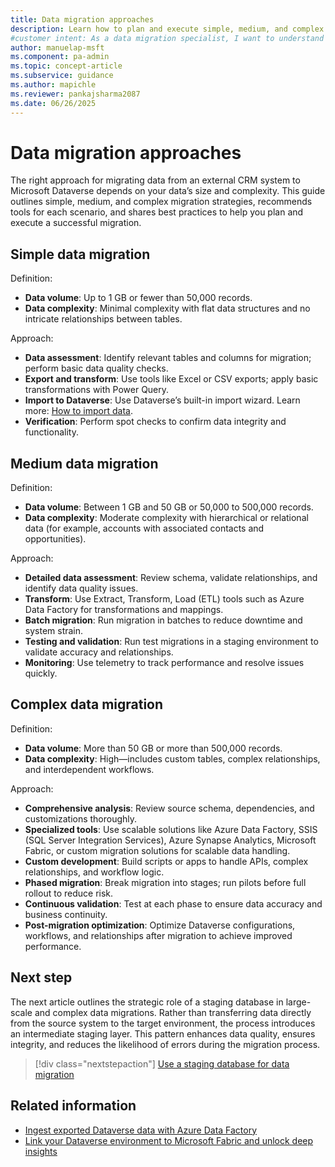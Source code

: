 ```yaml
---
title: Data migration approaches
description: Learn how to plan and execute simple, medium, and complex data migrations in Power Platform. Discover tools, best practices, and next steps.
#customer intent: As a data migration specialist, I want to understand different data migration approaches so that I can choose the best method for my organization's needs.
author: manuelap-msft
ms.component: pa-admin
ms.topic: concept-article
ms.subservice: guidance
ms.author: mapichle
ms.reviewer: pankajsharma2087
ms.date: 06/26/2025
---
```


# Data migration approaches

The right approach for migrating data from an external CRM system to Microsoft Dataverse depends on your data’s size and complexity. This guide outlines simple, medium, and complex migration strategies, recommends tools for each scenario, and shares best practices to help you plan and execute a successful migration.

## Simple data migration

Definition:

- **Data volume**: Up to 1 GB or fewer than 50,000 records.
- **Data complexity**: Minimal complexity with flat data structures and no intricate relationships between tables.

Approach:

- **Data assessment**: Identify relevant tables and columns for migration; perform basic data quality checks.
- **Export and transform**: Use tools like Excel or CSV exports; apply basic transformations with Power Query.
- **Import to Dataverse**: Use Dataverse’s built-in import wizard. Learn more: [How to import data](/power-apps/user/import-data).
- **Verification**: Perform spot checks to confirm data integrity and functionality.

## Medium data migration

Definition:

- **Data volume**: Between 1 GB and 50 GB or 50,000 to 500,000 records.
- **Data complexity**: Moderate complexity with hierarchical or relational data (for example, accounts with associated contacts and opportunities).

Approach:

- **Detailed data assessment**: Review schema, validate relationships, and identify data quality issues.
- **Transform**: Use Extract, Transform, Load (ETL) tools such as Azure Data Factory for transformations and mappings.
- **Batch migration**: Run migration in batches to reduce downtime and system strain.
- **Testing and validation**: Run test migrations in a staging environment to validate accuracy and relationships.
- **Monitoring**: Use telemetry to track performance and resolve issues quickly.

## Complex data migration

Definition:

- **Data volume**: More than 50 GB or more than 500,000 records.
- **Data complexity**: High—includes custom tables, complex relationships, and interdependent workflows.

Approach:

- **Comprehensive analysis**: Review source schema, dependencies, and customizations thoroughly.
- **Specialized tools**: Use scalable solutions like Azure Data Factory, SSIS (SQL Server Integration Services), Azure Synapse Analytics, Microsoft Fabric, or custom migration solutions for scalable data handling.
- **Custom development**: Build scripts or apps to handle APIs, complex relationships, and workflow logic.
- **Phased migration**: Break migration into stages; run pilots before full rollout to reduce risk.
- **Continuous validation**: Test at each phase to ensure data accuracy and business continuity.
- **Post-migration optimization**: Optimize Dataverse configurations, workflows, and relationships after migration to achieve improved performance.

## Next step

The next article outlines the strategic role of a staging database in large-scale and complex data migrations. Rather than transferring data directly from the source system to the target environment, the process introduces an intermediate staging layer. This pattern enhances data quality, ensures integrity, and reduces the likelihood of errors during the migration process.

> [!div class="nextstepaction"]
> [Use a staging database for data migration](staging-database-approach.md)

## Related information

- [Ingest exported Dataverse data with Azure Data Factory](/power-apps/maker/data-platform/export-to-data-lake-data-adf)
- [Link your Dataverse environment to Microsoft Fabric and unlock deep insights](/power-apps/maker/data-platform/azure-synapse-link-view-in-fabric)


